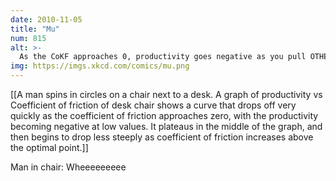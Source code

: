 ```yaml
---
date: 2010-11-05
title: "Mu"
num: 815
alt: >-
  As the CoKF approaches 0, productivity goes negative as you pull OTHER people into chair-spinning contests.
img: https://imgs.xkcd.com/comics/mu.png
---
```

[[A man spins in circles on a chair next to a desk. A graph of productivity vs Coefficient of friction of desk chair shows a curve that drops off very quickly as the coefficient of friction approaches zero, with the productivity becoming negative at low values. It plateaus in the middle of the graph, and then begins to drop less steeply as coefficient of friction increases above the optimal point.]]

Man in chair: Wheeeeeeeee

